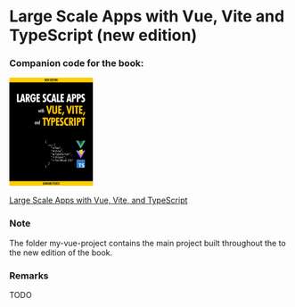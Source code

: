 # Large Scale Apps with Vue, Vite and TypeScript (new edition)

### Companion code for the book:

<img src="readme-images/vue-vite-typescript-300.png" width="150px" /> 

[Large Scale Apps with Vue, Vite, and TypeScript](
https://leanpub.com/vue-vite-typescript "Large Scale Apps with Svelte and TypeScript")


### Note

The folder my-vue-project contains the main project built throughout the to the new edition of the book.

### Remarks

TODO 